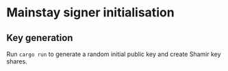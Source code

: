 # Mainstay signer initialisation

## Key generation

Run `cargo run` to generate a random initial public key and create Shamir key shares. 
